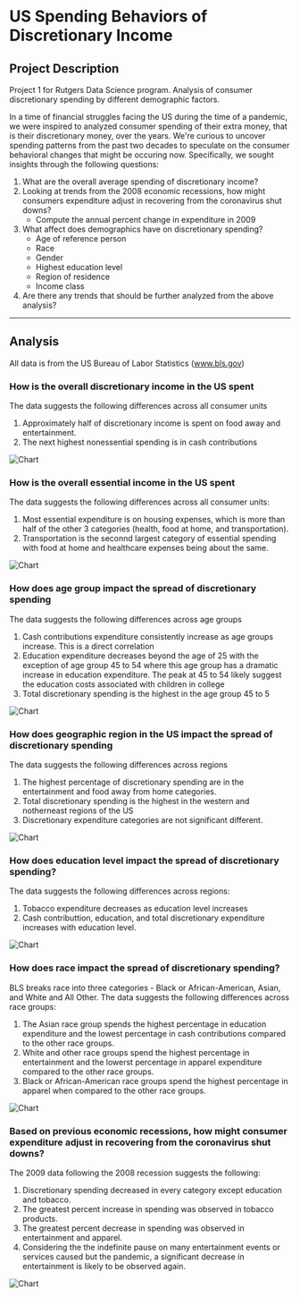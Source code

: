 # US Spending Behaviors of Discretionary Income
## Project Description

Project 1 for Rutgers Data Science program. Analysis of consumer discretionary spending by different demographic factors.

In a time of financial struggles facing the US during the time of a pandemic, we were inspired to analyzed consumer spending of their extra money, that is their discretionary money, over the years. We're curious to uncover spending patterns from the past two decades to speculate on the consumer behavioral changes that might be occuring now. Specifically, we sought insights through the following questions:

1. What are the overall average spending of discretionary income?
2. Looking at trends from the 2008 economic recessions, how might consumers expenditure adjust in recovering from the coronavirus shut downs?
    - Compute the annual percent change in expenditure in 2009
3. What affect does demographics have on discretionary spending?
    - Age of reference person
    - Race
    - Gender
    - Highest education level
    - Region of residence
    - Income class
4. Are there any trends that should be further analyzed from the above analysis?

---

## Analysis

All data is from the US Bureau of Labor Statistics (www.bls.gov)

### How is the overall discretionary income in the US spent
The data suggests the following differences across all consumer units
1. Approximately half of discretionary income is spent on food away and entertainment.
2. The next highest nonessential spending is in cash contributions

![Chart](Images/discretionary_spend.png)

### How is the overall essential income in the US spent
The data suggests the following differences across all consumer units:
1. Most essential expenditure is on housing expenses, which is more than half of the other 3 categories (health, food at home, and transportation).
2. Transportation is the seconnd largest category of essential spending with food at home and healthcare expenses being about the same.

![Chart](Images/essential_spend.png)

### How does age group impact the spread of discretionary spending
The data suggests the following differences across age groups
1. Cash contributions expenditure consistently increase as age groups increase. This is a direct correlation
2. Education expenditure decreases beyond the age of 25 with the exception of age group 45 to 54 where this age group has a dramatic increase in education expenditure. The peak at 45 to 54 likely suggest the education costs associated with children in college
3. Total discretionary spending is the highest in the age group 45 to 5

![Chart](Images/spend_by_age.png)

### How does geographic region in the US impact the spread of discretionary spending
The data suggests the following differences across regions
1. The highest percentage of discretionary spending are in the entertainment and food away from home categories.
2. Total discretionary spending is the highest in the western and notherneast regions of the US
3. Discretionary expenditure categories are not significant different.

![Chart](Images/spend_by_geo.png)

### How does education level impact the spread of discretionary spending?
The data suggests the following differences across regions:
1. Tobacco expenditure decreases as education level increases
2. Cash contributtion, education, and total discretionary expenditure increases with education level.

![Chart](Images/spend_by_education.png)

### How does race impact the spread of discretionary spending?
BLS breaks race into three categories - Black or African-American, Asian, and White and All Other. The data suggests the following differences across race groups:
1. The Asian race group spends the highest percentage in education expenditure and the lowest percentage in cash contributions compared to the other race groups.
2. White and other race groups spend the highest percentage in entertainment and the lowerst percentage in apparel expenditure compared to the other race groups.
3. Black or African-American race groups spend the highest percentage in apparel when compared to the other race groups.

![Chart](Images/spend_by_race.png)

### Based on previous economic recessions, how might consumer expenditure adjust in recovering from the coronavirus shut downs?
The 2009 data following the 2008 recession suggests the following:
1. Discretionary spending decreased in every category except education and tobacco.
2. The greatest percent increase in spending was observed in tobacco products.
3. The greatest percent decrease in spending was observed in entertainment and apparel.
4. Considering the the indefinite pause on many entertainment events or services caused but the pandemic, a significant decrease in entertainment is likely to be observed again.

![Chart](Images/2009_percent_change.png)
